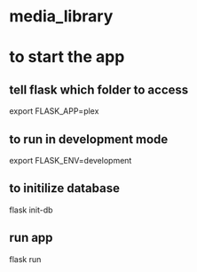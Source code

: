 # media_library
# to start the app
## tell flask which folder to access 
export FLASK_APP=plex
## to run in development mode
export FLASK_ENV=development
## to initilize database
flask init-db
## run app
flask run